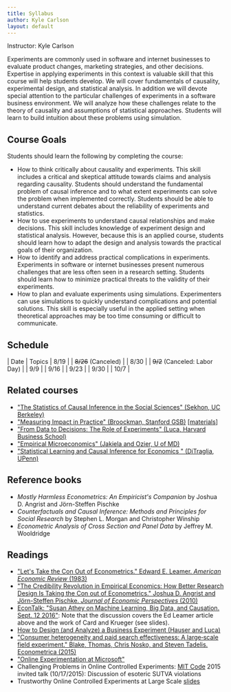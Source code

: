 ```yaml
---
title: Syllabus
author: Kyle Carlson
layout: default
---
```


Instructor: Kyle Carlson

Experiments are commonly used in software and internet businesses to evaluate product changes, marketing strategies, and other decisions. Expertise in applying experiments in this context is valuable skill that this course will help students develop. We will cover fundamentals of causality, experimental design, and statistical analysis. In addition we will devote special attention to the particular challenges of experiments in a software business environment. We will analyze how these challenges relate to the theory of causality and assumptions of statistical approaches. Students will learn to build intuition about these problems using simulation.

## Course Goals
Students should learn the following by completing the course:
- How to think critically about causality and experiments. This skill includes a critical and skeptical attitude towards claims and analysis regarding causality. Students should understand the fundamental problem of causal inference and to what extent experiments can solve the problem when implemented correctly. Students should be able to understand current debates about the reliability of experiments and statistics.
- How to use experiments to understand causal relationships and make decisions. This skill includes knowledge of experiment design and statistical analysis. However, because this is an applied course, students should learn how to adapt the design and analysis towards the practical goals of their organization.
- How to identify and address practical complications in experiments. Experiments in software or internet businesses present numerous challenges that are less often seen in a research setting. Students should learn how to minimize practical threats to the validity of their experiments.
- How to plan and evaluate experiments using simulations. Experimenters can use simulations to quickly understand complications and potential solutions. This skill is especially useful in the applied setting when theoretical approaches may be too time consuming or difficult to communicate.

## Schedule

| Date | Topics
| 8/19 | 
| ~~8/26~~ (Canceled) |
| 8/30 |
| ~~9/2~~ (Canceled: Labor Day)  |
| 9/9  |
| 9/16 |
| 9/23 |
| 9/30 |
| 10/7 |

## Related courses

- ["The Statistics of Causal Inference in the Social Sciences" (Sekhon, UC Berkeley)](http://sekhon.berkeley.edu/causalinf/)
- ["Measuring Impact in Practice" (Broockman, Stanford GSB)](https://explorecourses.stanford.edu/search?view=catalog&filter-coursestatus-Active=on&q=MGTECON%20383:%20Measuring%20Impact%20in%20Practice&academicYear=20162017) [[materials]](https://www.dropbox.com/s/dyyto6qmme4edu4/Shared%20Publicly%20-%20Broockman%20Measuring%20Impact%20Class-20180605T040309Z-001.zip?dl=0)
- ["From Data to Decisions: The Role of Experiments" (Luca, Harvard Business School)](https://webcache.googleusercontent.com/search?q=cache:hta0-Wdar8gJ:https://www.hbs.edu/coursecatalog/2205.html+&cd=2&hl=en&ct=clnk&gl=us)
- ["Empirical Microeconomics" (Jakiela and Ozier, U of MD)](http://economics.ozier.com/econ626/)
- ["Statistical Learning and Causal Inference for Economics
" (DiTraglia, UPenn)](https://ditraglia.com/econ224/)


## Reference books

- _Mostly Harmless Econometrics: An Empiricist's Companion_ by Joshua D. Angrist and Jörn-Steffen Pischke 
- _Counterfactuals and Causal Inference: Methods and Principles for Social Research_ 
 by Stephen L. Morgan and Christopher Winship
 - _Econometric Analysis of Cross Section and Panel Data_ by Jeffrey M. Wooldridge


## Readings

- ["Let's Take the Con Out of Econometrics." Edward E. Leamer. _American Economic Review_ (1983)](http://faculty.smu.edu/millimet/classes/eco7321/papers/leamer.pdf?mod=article_inline)
- ["The Credibility Revolution in Empirical Economics: How Better Research Design Is Taking the Con out of Econometrics." Joshua D. Angrist and Jörn-Steffen Pischke. _Journal of Economic Perspectives_ (2010)](https://www.aeaweb.org/articles?id=10.1257/jep.24.2.3)
- [EconTalk: "Susan Athey on Machine Learning, Big Data, and Causation.
Sept. 12 2016"](http://www.econtalk.org/susan-athey-on-machine-learning-big-data-and-causation/#audio-highlights): Note that the discussion covers the Ed Leamer article above and the work of Card and Krueger (see slides).
- [How to Design (and Analyze) a Business Experiment (Hauser and Luca)](https://hbr.org/2015/10/how-to-design-and-analyze-a-business-experiment)
- ["Consumer heterogeneity and paid search effectiveness: A large‐scale field experiment." Blake, Thomas, Chris Nosko, and Steven Tadelis. Econometrica (2015)](http://funginstitute.berkeley.edu/wp-content/uploads/2013/12/Tadelis.pdf)
- ["Online Experimentation at Microsoft"](https://ai.stanford.edu/~ronnyk/ExPThinkWeek2009Public.pdf)
- Challenging Problems in Online Controlled Experiments: <a href="http://ide.mit.edu/sites/default/files/CODE%202015%20Program.pdf" target="_blank" rel="noopener noreferrer">MIT Code</a> 2015 invited talk (10/17/2015): Discussion of esoteric SUTVA violations
- Trustworthy Online Controlled Experiments at Large Scale <a href="http://bit.ly/decisionsConfRonnyk">slides</a>